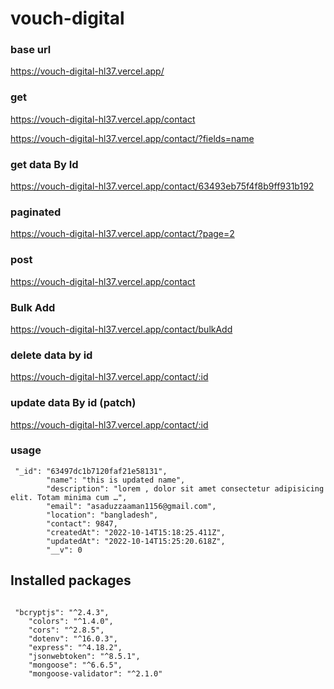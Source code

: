 # vouch-digital



### base url 
https://vouch-digital-hl37.vercel.app/


### get 
https://vouch-digital-hl37.vercel.app/contact

https://vouch-digital-hl37.vercel.app/contact/?fields=name

### get data By Id
https://vouch-digital-hl37.vercel.app/contact/63493eb75f4f8b9ff931b192


### paginated
https://vouch-digital-hl37.vercel.app/contact/?page=2

### post 
https://vouch-digital-hl37.vercel.app/contact

### Bulk Add
https://vouch-digital-hl37.vercel.app/contact/bulkAdd




### delete data by id
https://vouch-digital-hl37.vercel.app/contact/:id


### update data By id (patch)
https://vouch-digital-hl37.vercel.app/contact/:id



### usage
``` 
 "_id": "63497dc1b7120faf21e58131",
        "name": "this is updated name",
        "description": "lorem , dolor sit amet consectetur adipisicing elit. Totam minima cum …",
        "email": "asaduzzaaman1156@gmail.com",
        "location": "bangladesh",
        "contact": 9847,
        "createdAt": "2022-10-14T15:18:25.411Z",
        "updatedAt": "2022-10-14T15:25:20.618Z",
        "__v": 0

```




## Installed packages

```

 "bcryptjs": "^2.4.3",
    "colors": "^1.4.0",
    "cors": "^2.8.5",
    "dotenv": "^16.0.3",
    "express": "^4.18.2",
    "jsonwebtoken": "^8.5.1",
    "mongoose": "^6.6.5",
    "mongoose-validator": "^2.1.0"



```





